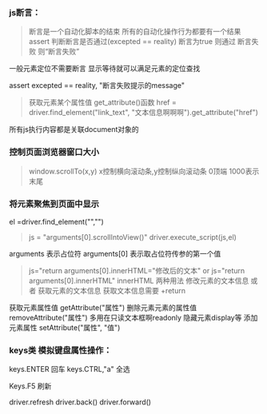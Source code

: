 ### js断言：
> 断言是一个自动化脚本的结束 所有的自动化操作行为都要有一个结果 assert 判断断言是否通过(excepted == reality)
断言为true 则通过 断言失败 则“断言失败”  

一般元素定位不需要断言 显示等待就可以满足元素的定位查找

assert excepted == reality, "断言失败提示的message"

> 获取元素某个属性值 get_attribute()函数
> href = driver.find_element("link_text", "文本信息啊啊啊").get_attribute("href")

所有js执行内容都是关联document对象的

### 控制页面浏览器窗口大小 
>window.scrollTo(x,y) x控制横向滚动条,y控制纵向滚动条 0顶端  1000表示末尾 

### 将元素聚焦到页面中显示 

el =driver.find_element("","")
>js = "arguments[0].scrollIntoView()"
driver.execute_script(js,el)

arguments 表示占位符 arguments[0] 表示取占位符传参的第一个值
>js="return arguments[0].innerHTML="修改后的文本" or js="return arguments[0].innerHTML"
innerHTML 两种用法 修改元素的文本信息 或者 获取元素的文本信息 获取文本信息需要 +return

获取元素属性值 getAttribute("属性")
删除元素元素的属性值 removeAttribute("属性") 多用在只读文本框啊readonly 隐藏元素display等
添加元素属性 setAttribute("属性", "值")

### keys类 模拟键盘属性操作：
keys.ENTER 回车
keys.CTRL,"a" 全选

Keys.F5 刷新

driver.refresh
driver.back()
driver.forward()

